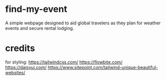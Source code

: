 # find-my-event
A simple webpage designed to aid global travelers as they plan for weather events and secure rental lodging. 















# credits
for styling: 
https://tailwindcss.com/
https://flowbite.com/
https://daisyui.com/
https://www.sitepoint.com/tailwind-unique-beautiful-websites/


